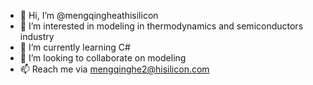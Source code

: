 - 👋 Hi, I’m @mengqingheathisilicon
- 👀 I’m interested in modeling in thermodynamics and semiconductors industry
- 🌱 I’m currently learning C#
- 💞️ I’m looking to collaborate on modeling
- 📫 Reach me via mengqinghe2@hisilicon.com

